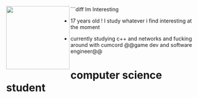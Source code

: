 <img align="left" height="170" src="https://c.tenor.com/Bpbu2-YNL6cAAAAS/hacker-pupper-dog.gif"/>
```diff
Im Interesting

+ 17 years old
! I study whatever i find interesting at the moment
- currently studying c++ and networks and fucking around with cumcord
@@game dev and software engineer@@
# computer science student
```
